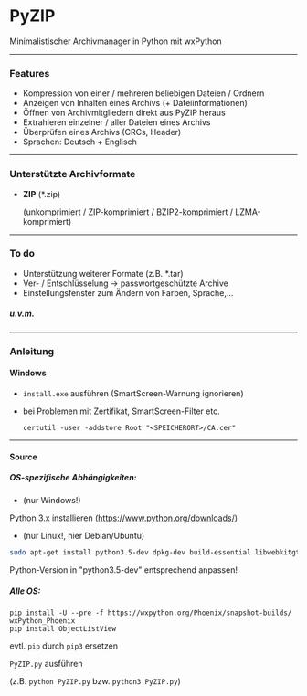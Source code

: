 # PyZIP
Minimalistischer Archivmanager in Python mit wxPython
***
### Features

- Kompression von einer / mehreren beliebigen Dateien / Ordnern
- Anzeigen von Inhalten eines Archivs (+ Dateiinformationen)
- Öffnen von Archivmitgliedern direkt aus PyZIP heraus
- Extrahieren einzelner / aller Dateien eines Archivs
- Überprüfen eines Archivs (CRCs, Header)
- Sprachen: Deutsch + Englisch

***
### Unterstützte Archivformate

- **ZIP** (*.zip)

  (unkomprimiert / ZIP-komprimiert / BZIP2-komprimiert / LZMA-komprimiert)

***
### To do

- Unterstützung weiterer Formate (z.B. *.tar)
- Ver- / Entschlüsselung -> passwortgeschützte Archive
- Einstellungsfenster zum Ändern von Farben, Sprache,...

##### u.v.m.

***
### Anleitung

#### Windows

- ``install.exe`` ausführen (SmartScreen-Warnung ignorieren)

- bei Problemen mit Zertifikat, SmartScreen-Filter etc.

  ``certutil -user -addstore Root "<SPEICHERORT>/CA.cer"``

***
#### Source

##### OS-spezifische Abhängigkeiten:

- (nur Windows!)

Python 3.x installieren (https://www.python.org/downloads/)

- (nur Linux!, hier Debian/Ubuntu)

```bash
sudo apt-get install python3.5-dev dpkg-dev build-essential libwebkitgtk-dev libjpeg-dev libtiff-dev libgtk2.0-dev libsdl1.2-dev libgstreamer-plugins-base0.10-dev libnotify-dev freeglut3 freeglut3-dev python3-pip python3-setuptools
```
Python-Version in "python3.5-dev" entsprechend anpassen!


##### Alle OS:
```
pip install -U --pre -f https://wxpython.org/Phoenix/snapshot-builds/ wxPython_Phoenix
pip install ObjectListView
```
evtl. ``pip`` durch ``pip3`` ersetzen


``PyZIP.py`` ausführen

(z.B. ``python PyZIP.py`` bzw. ``python3 PyZIP.py``)
